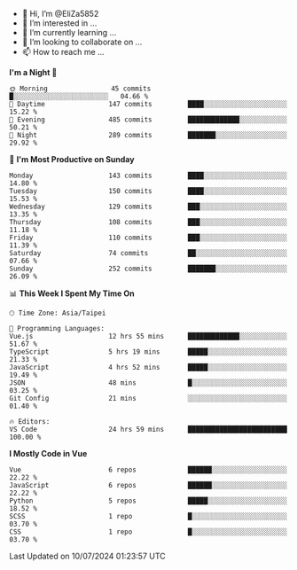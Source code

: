 - 👋 Hi, I’m @EliZa5852
- 👀 I’m interested in ...
- 🌱 I’m currently learning ...
- 💞️ I’m looking to collaborate on ...
- 📫 How to reach me ...

<!--START_SECTION:waka-->
**I'm a Night 🦉** 

```text
🌞 Morning                45 commits          █░░░░░░░░░░░░░░░░░░░░░░░░   04.66 % 
🌆 Daytime                147 commits         ████░░░░░░░░░░░░░░░░░░░░░   15.22 % 
🌃 Evening                485 commits         █████████████░░░░░░░░░░░░   50.21 % 
🌙 Night                  289 commits         ███████░░░░░░░░░░░░░░░░░░   29.92 % 
```
📅 **I'm Most Productive on Sunday** 

```text
Monday                   143 commits         ████░░░░░░░░░░░░░░░░░░░░░   14.80 % 
Tuesday                  150 commits         ████░░░░░░░░░░░░░░░░░░░░░   15.53 % 
Wednesday                129 commits         ███░░░░░░░░░░░░░░░░░░░░░░   13.35 % 
Thursday                 108 commits         ███░░░░░░░░░░░░░░░░░░░░░░   11.18 % 
Friday                   110 commits         ███░░░░░░░░░░░░░░░░░░░░░░   11.39 % 
Saturday                 74 commits          ██░░░░░░░░░░░░░░░░░░░░░░░   07.66 % 
Sunday                   252 commits         ███████░░░░░░░░░░░░░░░░░░   26.09 % 
```


📊 **This Week I Spent My Time On** 

```text
🕑︎ Time Zone: Asia/Taipei

💬 Programming Languages: 
Vue.js                   12 hrs 55 mins      █████████████░░░░░░░░░░░░   51.67 % 
TypeScript               5 hrs 19 mins       █████░░░░░░░░░░░░░░░░░░░░   21.33 % 
JavaScript               4 hrs 52 mins       █████░░░░░░░░░░░░░░░░░░░░   19.49 % 
JSON                     48 mins             █░░░░░░░░░░░░░░░░░░░░░░░░   03.25 % 
Git Config               21 mins             ░░░░░░░░░░░░░░░░░░░░░░░░░   01.40 % 

🔥 Editors: 
VS Code                  24 hrs 59 mins      █████████████████████████   100.00 % 
```

**I Mostly Code in Vue** 

```text
Vue                      6 repos             ██████░░░░░░░░░░░░░░░░░░░   22.22 % 
JavaScript               6 repos             ██████░░░░░░░░░░░░░░░░░░░   22.22 % 
Python                   5 repos             █████░░░░░░░░░░░░░░░░░░░░   18.52 % 
SCSS                     1 repo              █░░░░░░░░░░░░░░░░░░░░░░░░   03.70 % 
CSS                      1 repo              █░░░░░░░░░░░░░░░░░░░░░░░░   03.70 % 
```




 Last Updated on 10/07/2024 01:23:57 UTC
<!--END_SECTION:waka-->
